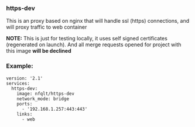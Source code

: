 ### https-dev

This is an proxy based on nginx that will handle ssl (https) connections, and will proxy traffic to web container

__NOTE:__ This is just for testing locally, it uses self signed certificates (regenerated on launch).
And all merge requests opened for project with this image __will be declined__


### Example:

```
version: '2.1'
services:
  https-dev:
    image: nfqlt/https-dev
    network_mode: bridge
    ports:
      - '192.168.1.257:443:443'
    links:
      - web
```

